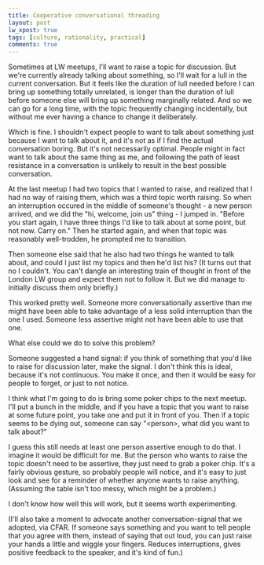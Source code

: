 ```yaml
---
title: Cooperative conversational threading
layout: post
lw_xpost: true
tags: [culture, rationality, practical]
comments: true
---
```

Sometimes at LW meetups, I'll want to raise a topic for discussion. But we're currently already talking about something, so I'll wait for a lull in the current conversation. But it feels like the duration of lull needed before I can bring up something totally unrelated, is longer than the duration of lull before someone else will bring up something marginally related. And so we can go for a long time, with the topic frequently changing incidentally, but without me ever having a chance to change it deliberately.

Which is fine. I shouldn't expect people to want to talk about something just because I want to talk about it, and it's not as if I find the actual conversation boring. But it's not necessarily optimal. People might in fact want to talk about the same thing as me, and following the path of least resistance in a conversation is unlikely to result in the best possible conversation.

At the last meetup I had two topics that I wanted to raise, and realized that I had no way of raising them, which was a third topic worth raising. So when an interruption occured in the middle of someone's thought - a new person arrived, and we did the "hi, welcome, join us" thing - I jumped in. "Before you start again, I have three things I'd like to talk about at some point, but not now. Carry on." Then he started again, and when that topic was reasonably well-trodden, he prompted me to transition.

Then someone else said that he also had two things he wanted to talk about, and could I just list my topics and then he'd list his? (It turns out that no I couldn't. You can't dangle an interesting train of thought in front of the London LW group and expect them not to follow it. But we did manage to initially discuss them only briefly.)

This worked pretty well. Someone more conversationally assertive than me might have been able to take advantage of a less solid interruption than the one I used. Someone less assertive might not have been able to use that one.

What else could we do to solve this problem?

Someone suggested a hand signal: if you think of something that you'd like to raise for discussion later, make the signal. I don't think this is ideal, because it's not continuous. You make it once, and then it would be easy for people to forget, or just to not notice.

I think what I'm going to do is bring some poker chips to the next meetup. I'll put a bunch in the middle, and if you have a topic that you want to raise at some future point, you take one and put it in front of you. Then if a topic seems to be dying out, someone can say "&lt;person&gt;, what did you want to talk about?"

I guess this still needs at least one person assertive enough to do that. I imagine it would be difficult for me. But the person who wants to raise the topic doesn't need to be assertive, they just need to grab a poker chip. It's a fairly obvious gesture, so probably people will notice, and it's easy to just look and see for a reminder of whether anyone wants to raise anything. (Assuming the table isn't too messy, which might be a problem.)

I don't know how well this will work, but it seems worth experimenting.

(I'll also take a moment to advocate another conversation-signal that we adopted, via CFAR. If someone says something and you want to tell people that you agree with them, instead of saying that out loud, you can just raise your hands a little and wiggle your fingers. Reduces interruptions, gives positive feedback to the speaker, and it's kind of fun.)
